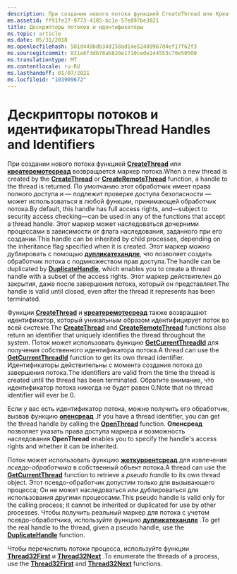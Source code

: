 ```yaml
---
description: При создании нового потока функцией CreateThread или Креатеремотесреад возвращается маркер потока.
ms.assetid: ff91fe27-9773-4185-bc1e-57e897be3821
title: Дескрипторы потоков и идентификаторы
ms.topic: article
ms.date: 05/31/2018
ms.openlocfilehash: 501d449bdb34d158ad14e52409967d4ef17f62f3
ms.sourcegitcommit: 831e8f3db78ab820e1710cede244553c70e50500
ms.translationtype: MT
ms.contentlocale: ru-RU
ms.lasthandoff: 01/07/2021
ms.locfileid: "103909672"
---
```

# <a name="thread-handles-and-identifiers"></a><span data-ttu-id="f2d5f-103">Дескрипторы потоков и идентификаторы</span><span class="sxs-lookup"><span data-stu-id="f2d5f-103">Thread Handles and Identifiers</span></span>

<span data-ttu-id="f2d5f-104">При создании нового потока функцией [**CreateThread**](/windows/win32/api/processthreadsapi/nf-processthreadsapi-createthread) или [**креатеремотесреад**](/windows/win32/api/processthreadsapi/nf-processthreadsapi-createremotethread) возвращается маркер потока.</span><span class="sxs-lookup"><span data-stu-id="f2d5f-104">When a new thread is created by the [**CreateThread**](/windows/win32/api/processthreadsapi/nf-processthreadsapi-createthread) or [**CreateRemoteThread**](/windows/win32/api/processthreadsapi/nf-processthreadsapi-createremotethread) function, a handle to the thread is returned.</span></span> <span data-ttu-id="f2d5f-105">По умолчанию этот обработчик имеет права полного доступа и — подлежит проверке доступа безопасности — может использоваться в любой функции, принимающей обработчик потока.</span><span class="sxs-lookup"><span data-stu-id="f2d5f-105">By default, this handle has full access rights, and—subject to security access checking—can be used in any of the functions that accept a thread handle.</span></span> <span data-ttu-id="f2d5f-106">Этот маркер может наследоваться дочерними процессами в зависимости от флага наследования, заданного при его создании.</span><span class="sxs-lookup"><span data-stu-id="f2d5f-106">This handle can be inherited by child processes, depending on the inheritance flag specified when it is created.</span></span> <span data-ttu-id="f2d5f-107">Этот маркер можно дублировать с помощью [**дупликатехандле**](/windows/win32/api/handleapi/nf-handleapi-duplicatehandle), что позволяет создать обработчик потока с подмножеством прав доступа.</span><span class="sxs-lookup"><span data-stu-id="f2d5f-107">The handle can be duplicated by [**DuplicateHandle**](/windows/win32/api/handleapi/nf-handleapi-duplicatehandle), which enables you to create a thread handle with a subset of the access rights.</span></span> <span data-ttu-id="f2d5f-108">Этот маркер действителен до закрытия, даже после завершения потока, который он представляет.</span><span class="sxs-lookup"><span data-stu-id="f2d5f-108">The handle is valid until closed, even after the thread it represents has been terminated.</span></span>

<span data-ttu-id="f2d5f-109">Функции [**CreateThread**](/windows/win32/api/processthreadsapi/nf-processthreadsapi-createthread) и [**креатеремотесреад**](/windows/win32/api/processthreadsapi/nf-processthreadsapi-createremotethread) также возвращают идентификатор, который уникальным образом идентифицирует поток во всей системе.</span><span class="sxs-lookup"><span data-stu-id="f2d5f-109">The [**CreateThread**](/windows/win32/api/processthreadsapi/nf-processthreadsapi-createthread) and [**CreateRemoteThread**](/windows/win32/api/processthreadsapi/nf-processthreadsapi-createremotethread) functions also return an identifier that uniquely identifies the thread throughout the system.</span></span> <span data-ttu-id="f2d5f-110">Поток может использовать функцию [**GetCurrentThreadId**](/windows/win32/api/processthreadsapi/nf-processthreadsapi-getcurrentthreadid) для получения собственного идентификатора потока.</span><span class="sxs-lookup"><span data-stu-id="f2d5f-110">A thread can use the [**GetCurrentThreadId**](/windows/win32/api/processthreadsapi/nf-processthreadsapi-getcurrentthreadid) function to get its own thread identifier.</span></span> <span data-ttu-id="f2d5f-111">Идентификаторы действительны с момента создания потока до завершения потока.</span><span class="sxs-lookup"><span data-stu-id="f2d5f-111">The identifiers are valid from the time the thread is created until the thread has been terminated.</span></span> <span data-ttu-id="f2d5f-112">Обратите внимание, что идентификатор потока никогда не будет равен 0.</span><span class="sxs-lookup"><span data-stu-id="f2d5f-112">Note that no thread identifier will ever be 0.</span></span>

<span data-ttu-id="f2d5f-113">Если у вас есть идентификатор потока, можно получить его обработчик, вызвав функцию [**опенсреад**](/windows/win32/api/processthreadsapi/nf-processthreadsapi-openthread) .</span><span class="sxs-lookup"><span data-stu-id="f2d5f-113">If you have a thread identifier, you can get the thread handle by calling the [**OpenThread**](/windows/win32/api/processthreadsapi/nf-processthreadsapi-openthread) function.</span></span> <span data-ttu-id="f2d5f-114">**Опенсреад** позволяет указать права доступа маркера и возможность наследования.</span><span class="sxs-lookup"><span data-stu-id="f2d5f-114">**OpenThread** enables you to specify the handle's access rights and whether it can be inherited.</span></span>

<span data-ttu-id="f2d5f-115">Поток может использовать функцию [**жеткуррентсреад**](/windows/win32/api/processthreadsapi/nf-processthreadsapi-getcurrentthread) для извлечения *псевдо-обработчика* в собственный объект потока.</span><span class="sxs-lookup"><span data-stu-id="f2d5f-115">A thread can use the [**GetCurrentThread**](/windows/win32/api/processthreadsapi/nf-processthreadsapi-getcurrentthread) function to retrieve a *pseudo handle* to its own thread object.</span></span> <span data-ttu-id="f2d5f-116">Этот псевдо-обработчик допустим только для вызывающего процесса; Он не может наследоваться или дублироваться для использования другими процессами.</span><span class="sxs-lookup"><span data-stu-id="f2d5f-116">This pseudo handle is valid only for the calling process; it cannot be inherited or duplicated for use by other processes.</span></span> <span data-ttu-id="f2d5f-117">Чтобы получить реальный маркер для потока с учетом псевдо-обработчика, используйте функцию [**дупликатехандле**](/windows/win32/api/handleapi/nf-handleapi-duplicatehandle) .</span><span class="sxs-lookup"><span data-stu-id="f2d5f-117">To get the real handle to the thread, given a pseudo handle, use the [**DuplicateHandle**](/windows/win32/api/handleapi/nf-handleapi-duplicatehandle) function.</span></span>

<span data-ttu-id="f2d5f-118">Чтобы перечислить потоки процесса, используйте функции [**Thread32First**](/windows/win32/api/tlhelp32/nf-tlhelp32-thread32first) и [**Thread32Next**](/windows/win32/api/tlhelp32/nf-tlhelp32-thread32next) .</span><span class="sxs-lookup"><span data-stu-id="f2d5f-118">To enumerate the threads of a process, use the [**Thread32First**](/windows/win32/api/tlhelp32/nf-tlhelp32-thread32first) and [**Thread32Next**](/windows/win32/api/tlhelp32/nf-tlhelp32-thread32next) functions.</span></span>

 

 
